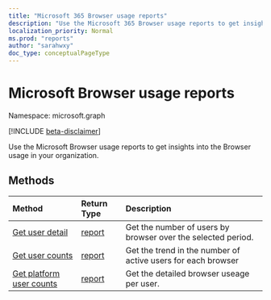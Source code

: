 ```yaml
---
title: "Microsoft 365 Browser usage reports"
description: "Use the Microsoft 365 Browser usage reports to get insights into the usage of Browsers in your organization."
localization_priority: Normal
ms.prod: "reports"
author: "sarahwxy"
doc_type: conceptualPageType
---
```


# Microsoft Browser usage reports

Namespace: microsoft.graph

[!INCLUDE [beta-disclaimer](../../includes/beta-disclaimer.md)]

Use the Microsoft Browser usage reports to get insights into the Browser usage in your organization.

## Methods

| Method                                                                        | Return Type                                    | Description                                                  |
| :---------------------------------------------------------------------------- | :--------------------------------------------- | :----------------------------------------------------------- |
| [Get user detail](../api/reportroot-browserdistributionusercounts.md)         | [report](../resources/intune-shared-report.md) | Get the number of users by browser over the selected period. |
| [Get user counts](../api/reportroot-browserusageusercounts.md)                | [report](../resources/intune-shared-report.md) | Get the trend in the number of active users for each browser |
| [Get platform user counts](../api/reportroot-browseruserdetail.md)            | [report](../resources/intune-shared-report.md) | Get the detailed browser useage per user.                    |


